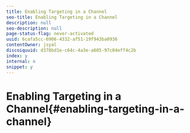 ```yaml
---
title: Enabling Targeting in a Channel
seo-title: Enabling Targeting in a Channel
description: null
seo-description: null
page-status-flag: never-activated
uuid: 6cafa5cc-6906-4332-af51-19f943ba0936
contentOwner: jsyal
discoiquuid: d378bd1e-c64c-4a3e-a605-97c04eff4c2b
index: y
internal: n
snippet: y
---
```


# Enabling Targeting in a Channel{#enabling-targeting-in-a-channel}

